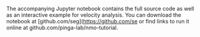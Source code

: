 The accompanying Jupyter notebook contains the full source code as well as an interactive example for velocity analysis.
You can download the notebook at [github.com/seg](https://github.com/se or find links to run it online at github.com/pinga-lab/nmo-tutorial.